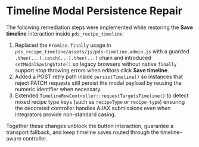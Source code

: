 # Timeline Modal Persistence Repair

The following remediation steps were implemented while restoring the **Save timeline**
interaction inside `pds_recipe_timeline`:

1. Replaced the `Promise.finally` usage in
   `pds_recipe_timeline/assets/js/pds-timeline.admin.js` with a guarded
   `.then(...).catch(...).then(...)` chain and introduced
   `setModalSavingState()` so legacy browsers without native `finally` support stop
   throwing errors when editors click **Save timeline**.
2. Added a POST retry path inside `persistTimeline()` so instances that reject PATCH
   requests still persist the modal payload by reusing the numeric identifier when
   necessary.
3. Extended `TimelineRowController::requestTargetsTimeline()` to detect mixed recipe
   type keys (such as `recipeType` or `recipe-type`) ensuring the decorated controller
   handles AJAX submissions even when integrators provide non-standard casing.

Together these changes unblock the button interaction, guarantee a transport fallback,
and keep timeline saves routed through the timeline-aware controller.
